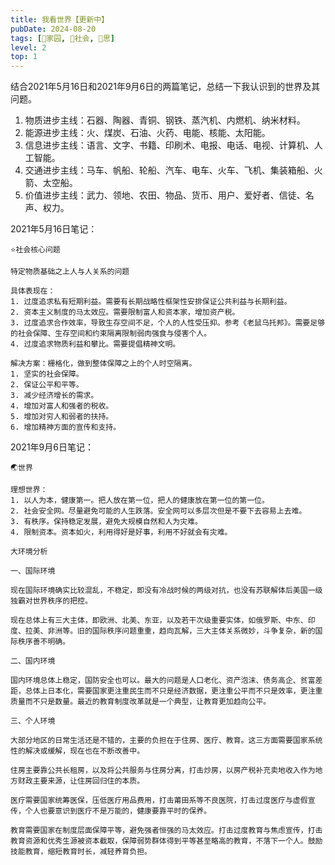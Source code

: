 ```yaml
---
title: 我看世界【更新中】
pubDate: 2024-08-20
tags: [🏡家园, 👫社会, 🤔思]
level: 2
top: 1
---
```


结合2021年5月16日和2021年9月6日的两篇笔记，总结一下我认识到的世界及其问题。

1. 物质进步主线：石器、陶器、青铜、钢铁、蒸汽机、内燃机、纳米材料。
2. 能源进步主线：火、煤炭、石油、火药、电能、核能、太阳能。
3. 信息进步主线：语言、文字、书籍、印刷术、电报、电话、电视、计算机、人工智能。
4. 交通进步主线：马车、帆船、轮船、汽车、电车、火车、飞机、集装箱船、火箭、太空船。
5. 价值进步主线：武力、领地、农田、物品、货币、用户、爱好者、信徒、名声、权力。

2021年5月16日笔记：
```
⭐️社会核心问题

特定物质基础之上人与人关系的问题

具体表现在：
1. 过度追求私有短期利益。需要有长期战略性框架性安排保证公共利益与长期利益。
2. 资本主义制度的马太效应。需要限制富人和资本家，增加资产税。
3. 过度追求合作效率，导致生存空间不足，个人的人性受压抑。参考《老鼠乌托邦》。需要足够的社会保障、生存空间和约束隔离限制弱肉强食与侵害个人。
4. 过度追求物质利益和攀比。需要提倡精神文明。

解决方案：栅格化，做到整体保障之上的个人时空隔离。
1. 坚实的社会保障。
2. 保证公平和平等。
3. 减少经济增长的需求。
4. 增加对富人和强者的税收。
5. 增加对穷人和弱者的扶持。
6. 增加精神方面的宣传和支持。
```

2021年9月6日笔记：
```
🌏世界

理想世界：
1. 以人为本，健康第一。把人放在第一位，把人的健康放在第一位的第一位。
2. 社会安全网。尽量避免可能的人生跌落。安全网可以多层次但是不要下去容易上去难。
3. 有秩序。保持稳定发展，避免大规模自然和人为灾难。
4. 限制资本。资本如火，利用得好是好事，利用不好就会有灾难。

大环境分析

一、国际环境

现在国际环境确实比较混乱，不稳定，即没有冷战时候的两级对抗，也没有苏联解体后美国一级独霸对世界秩序的把控。

现在总体上有三大主体，即欧洲、北美、东亚，以及若干次级重要实体，如俄罗斯、中东、印度、拉美、非洲等。旧的国际秩序问题重重，趋向瓦解，三大主体关系微妙，斗争复杂，新的国际秩序善不明确。

二、国内环境

国内环境总体上稳定，国防安全也可以。最大的问题是人口老化、资产泡沫、债务高企、贫富差距，总体上日本化，需要国家更注重民生而不只是经济数据，更注重公平而不只是效率，更注重质量而不只是数量。最近的教育制度改革就是一个典型，让教育更加趋向公平。

三、个人环境

大部分地区的日常生活还是不错的，主要的负担在于住房、医疗、教育。这三方面需要国家系统性的解决或缓解，现在也在不断改善中。

住房主要靠公共长租房，以及将公共服务与住房分离，打击炒房，以房产税补充卖地收入作为地方财政主要来源，让住房回归住的本质。

医疗需要国家统筹医保，压低医疗用品费用，打击莆田系等不良医院，打击过度医疗与虚假宣传，个人也要意识到医疗不是万能的，健康要靠平时的保养。

教育需要国家在制度层面保障平等，避免强者恒强的马太效应。打击过度教育与焦虑宣传，打击教育资源和优秀生源被资本截取，保障弱势群体得到平等甚至略高的教育，不落下一个人。鼓励技能教育，缩短教育时长，减轻养育负担。
```
